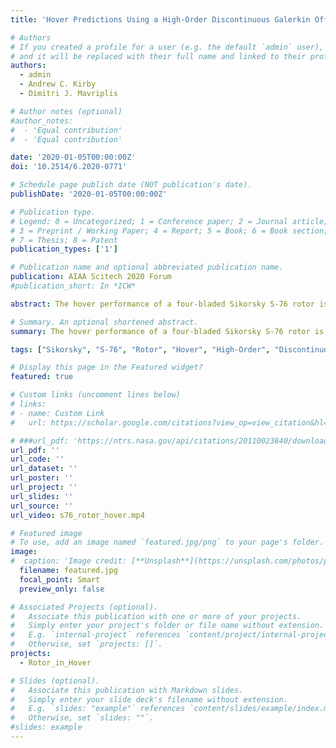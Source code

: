```yaml
---
title: 'Hover Predictions Using a High-Order Discontinuous Galerkin Off-Body Discretization'

# Authors
# If you created a profile for a user (e.g. the default `admin` user), write the username (folder name) here
# and it will be replaced with their full name and linked to their profile.
authors:
  - admin
  - Andrew C. Kirby
  - Dimitri J. Mavriplis

# Author notes (optional)
#author_notes:
#  - 'Equal contribution'
#  - 'Equal contribution'

date: '2020-01-05T00:00:00Z'
doi: '10.2514/6.2020-0771'

# Schedule page publish date (NOT publication's date).
publishDate: '2020-01-05T00:00:00Z'

# Publication type.
# Legend: 0 = Uncategorized; 1 = Conference paper; 2 = Journal article;
# 3 = Preprint / Working Paper; 4 = Report; 5 = Book; 6 = Book section;
# 7 = Thesis; 8 = Patent
publication_types: ['1']

# Publication name and optional abbreviated publication name.
publication: AIAA Scitech 2020 Forum
#publication_short: In *ICW*

abstract: The hover performance of a four-bladed Sikorsky S-76 rotor is studied using a high-order discontinuous Galerkin (DG) off-body discretization. Time accurate Navier-Stokes calculations are performed using the WAKE3D code, which combines solution technologies in a multi-mesh, multi-solver paradigm through a dynamic overset framework that employs an unstructured mesh Navier-Stokes method as a near-body solver and a high-order adaptive discontinuous Galerkin discretization as an off-body solver. The rotor with a swept-tapered tip is simulated. The tip Mach number was 0.65, and the Reynolds number based on the reference chord is 1.2 million. A constant coning angle of 3.5-degrees is applied. The effect of time step size and sub-iterations on the integrated parameters is investigated and convergence results are presented. The effect of the maximum order of accuracy of the adaptive h-p discretization in the off-body solver on solution accuracy and efficiency is also investigated. Thrust coefficient, torque coefficient, and figure of merit are calculated and compared with available data in the literature, and good agreement is found. In general, higher-order off-body simulations are found to result in a better accuracy/cost metric.

# Summary. An optional shortened abstract.
summary: The hover performance of a four-bladed Sikorsky S-76 rotor is studied using a high-order discontinuous Galerkin (DG) off-body discretization.

tags: ["Sikorsky", "S-76", "Rotor", "Hover", "High-Order", "Discontinuous", "Galerkin", "Multi-solver", "Multi-mesh", "Navier-Stokes", "WAKE3D", "Dynamic", "Overset", "Near-body", "off-body", "swept-tapered", "adaptive", "h-p discretization"]

# Display this page in the Featured widget?
featured: true

# Custom links (uncomment lines below)
# links:
# - name: Custom Link
#   url: https://scholar.google.com/citations?view_op=view_citation&hl=en&user=RXSWKeMAAAAJ&citation_for_view=RXSWKeMAAAAJ:qjMakFHDy7sC

# ###url_pdf: 'https://ntrs.nasa.gov/api/citations/20110023840/downloads/20110023840.pdf'
url_pdf: ''
url_code: ''
url_dataset: ''
url_poster: ''
url_project: ''
url_slides: ''
url_source: ''
url_video: s76_rotor_hover.mp4

# Featured image
# To use, add an image named `featured.jpg/png` to your page's folder.
image:
#  caption: 'Image credit: [**Unsplash**](https://unsplash.com/photos/pLCdAaMFLTE)'
  filename: featured.jpg
  focal_point: Smart
  preview_only: false

# Associated Projects (optional).
#   Associate this publication with one or more of your projects.
#   Simply enter your project's folder or file name without extension.
#   E.g. `internal-project` references `content/project/internal-project/index.md`.
#   Otherwise, set `projects: []`.
projects:
  - Rotor_in_Hover

# Slides (optional).
#   Associate this publication with Markdown slides.
#   Simply enter your slide deck's filename without extension.
#   E.g. `slides: "example"` references `content/slides/example/index.md`.
#   Otherwise, set `slides: ""`.
#slides: example
---
```

